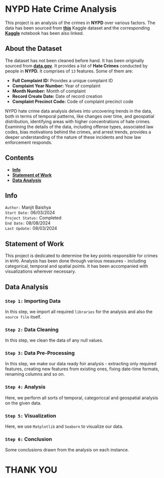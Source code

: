 # **NYPD Hate Crime Analysis**
This project is an analysis of the crimes in **NYPD** over various factors. The data has been sourced from [**this**](https://www.kaggle.com/datasets/manjitbaishya001/nypd-hate-crimes) Kaggle dataset and the corresponding [**Kaggle**](https://www.kaggle.com/code/manjitbaishya001/nypd-hate-crime-eda) notebook has been also linked.

## **About the Dataset**
The dataset has not been cleaned before hand. It has been originally sourced from [**data.gov**](https://catalog.data.gov/dataset/nypd-hate-crimes). It provides a list of **Hate Crimes** conducted by people in **NYPD.** It comprises of `13` features. Some of them are:
- **Full Complaint ID:** Provides a unique complaint ID
- **Complaint Year Number:** Year of complaint
- **Month Number:** Month of complaint
- **Record Create Date:** Date of record creation
- **Complaint Precinct Code:** Code of complaint precinct code

NYPD hate crime data analysis delves into uncovering trends in the data, both in terms of temporal patterns, like changes over time, and geospatial distribution, identifying areas with higher concentrations of hate crimes. Examining the details of the data, including offense types, associated law codes, bias motivations behind the crimes, and arrest trends, provides a deeper understanding of the nature of these incidents and how law enforcement responds.

## **Contents**
- [**Info**](#info)
- [**Statement of Work**](#statement-of-work)
- [**Data Analysis**](#data-analysis)

## **Info**
`Author:` Manjit Baishya <br>
`Start Date:` 06/03/2024 <br>
`Project Status:` Completed<br>
`End Date:` 08/08/2024 <br>
`Last Update:` 08/03/2024<br>

## **Statement of Work**
This project is dedicated to determine the key points responsible for crimes in `NYPD`. Analysis has been done through various measures - including categorical, temporal and spatial points. It has been accompanied with visualizations wherever necessary.

## **Data Analysis**

### `Step 1:` Importing Data
In this step, we import all required `libraries` for the analysis and also the `source file` itself.

### `Step 2:` Data Cleaning
In this step, we clean the data of any null values.

### `Step 3:` Data Pre-Processing
In this step, we make our data ready foir analysis - extracting only required features, creating new features from existing ones, fixing date-time formats, renaming columns and so on.

### `Step 4:` Analysis 
Here, we perform all sorts of temporal, categoriccal and geospatial analysis on the given data.

### `Step 5:` Visualization
Here, we use `Matplotlib` and `Seaborn` to visualize our data.

### `Step 6:` Conclusion
Some conclusions drawn from the analysis on each instance.

# **THANK YOU**